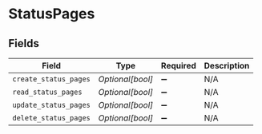 # StatusPages


## Fields

| Field                 | Type                  | Required              | Description           |
| --------------------- | --------------------- | --------------------- | --------------------- |
| `create_status_pages` | *Optional[bool]*      | :heavy_minus_sign:    | N/A                   |
| `read_status_pages`   | *Optional[bool]*      | :heavy_minus_sign:    | N/A                   |
| `update_status_pages` | *Optional[bool]*      | :heavy_minus_sign:    | N/A                   |
| `delete_status_pages` | *Optional[bool]*      | :heavy_minus_sign:    | N/A                   |